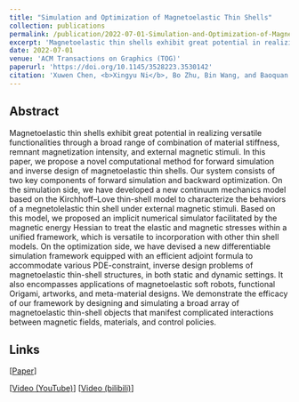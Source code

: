 ```yaml
---
title: "Simulation and Optimization of Magnetoelastic Thin Shells"
collection: publications
permalink: /publication/2022-07-01-Simulation-and-Optimization-of-Magnetoelastic-Thin-Shells
excerpt: 'Magnetoelastic thin shells exhibit great potential in realizing versatile functionalities through a broad range...'
date: 2022-07-01
venue: 'ACM Transactions on Graphics (TOG)'
paperurl: 'https://doi.org/10.1145/3528223.3530142'
citation: 'Xuwen Chen, <b>Xingyu Ni</b>, Bo Zhu, Bin Wang, and Baoquan Chen. 2022. Simulation and optimization of magnetoelastic thin shells. <i>ACM Trans. Graph</i>. 41, 4, Article 61 (July 2022), 18 pages.'
---
```

## Abstract

Magnetoelastic thin shells exhibit great potential in realizing versatile functionalities through a broad range of combination of material stiffness, remnant magnetization intensity, and external magnetic stimuli. In this paper, we propose a novel computational method for forward simulation and inverse design of magnetoelastic thin shells. Our system consists of two key components of forward simulation and backward optimization. On the simulation side, we have developed a new continuum mechanics model based on the Kirchhoff–Love thin-shell model to characterize the behaviors of a megnetolelastic thin shell under external magnetic stimuli. Based on this model, we proposed an implicit numerical simulator facilitated by the magnetic energy Hessian to treat the elastic and magnetic stresses within a unified framework, which is versatile to incorporation with other thin shell models. On the optimization side, we have devised a new differentiable simulation framework equipped with an efficient adjoint formula to accommodate various PDE-constraint, inverse design problems of magnetoelastic thin-shell structures, in both static and dynamic settings. It also encompasses applications of magnetoelastic soft robots, functional Origami, artworks, and meta-material designs. We demonstrate the efficacy of our framework by designing and simulating a broad array of magnetoelastic thin-shell objects that manifest complicated interactions between magnetic fields, materials, and control policies.

## Links

\[[Paper](http://Univstar.github.io/files/sig22magnetic.pdf)\]

\[[Video (YouTube)](https://youtu.be/TeHcg75m9Vw)\] \[[Video (bilibili)](https://www.bilibili.com/video/BV17Y411T7xP)\] 
